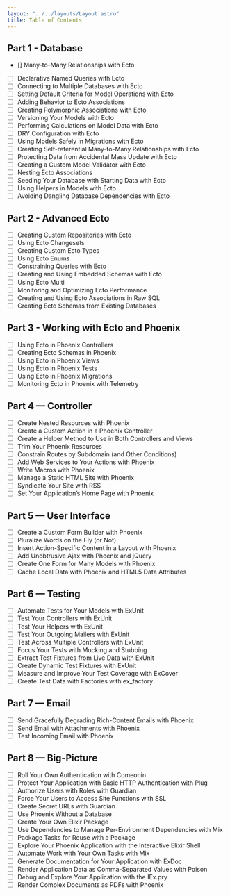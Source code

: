 ```yaml
---
layout: "../../layouts/Layout.astro"
title: Table of Contents
---
```


## Part 1 - Database

- [] Many-to-Many Relationships with Ecto
- [ ] Declarative Named Queries with Ecto
- [ ] Connecting to Multiple Databases with Ecto
- [ ] Setting Default Criteria for Model Operations with Ecto
- [ ] Adding Behavior to Ecto Associations
- [ ] Creating Polymorphic Associations with Ecto
- [ ] Versioning Your Models with Ecto
- [ ] Performing Calculations on Model Data with Ecto
- [ ] DRY Configuration with Ecto
- [ ] Using Models Safely in Migrations with Ecto
- [ ] Creating Self-referential Many-to-Many Relationships with Ecto
- [ ] Protecting Data from Accidental Mass Update with Ecto
- [ ] Creating a Custom Model Validator with Ecto
- [ ] Nesting Ecto Associations
- [ ] Seeding Your Database with Starting Data with Ecto
- [ ] Using Helpers in Models with Ecto
- [ ] Avoiding Dangling Database Dependencies with Ecto

## Part 2 - Advanced Ecto

- [ ] Creating Custom Repositories with Ecto
- [ ] Using Ecto Changesets
- [ ] Creating Custom Ecto Types
- [ ] Using Ecto Enums
- [ ] Constraining Queries with Ecto
- [ ] Creating and Using Embedded Schemas with Ecto
- [ ] Using Ecto Multi
- [ ] Monitoring and Optimizing Ecto Performance
- [ ] Creating and Using Ecto Associations in Raw SQL
- [ ] Creating Ecto Schemas from Existing Databases

## Part 3 - Working with Ecto and Phoenix

- [ ] Using Ecto in Phoenix Controllers
- [ ] Creating Ecto Schemas in Phoenix
- [ ] Using Ecto in Phoenix Views
- [ ] Using Ecto in Phoenix Tests
- [ ] Using Ecto in Phoenix Migrations
- [ ] Monitoring Ecto in Phoenix with Telemetry

## Part 4 — Controller

- [ ] Create Nested Resources with Phoenix
- [ ] Create a Custom Action in a Phoenix Controller
- [ ] Create a Helper Method to Use in Both Controllers and Views
- [ ] Trim Your Phoenix Resources
- [ ] Constrain Routes by Subdomain (and Other Conditions)
- [ ] Add Web Services to Your Actions with Phoenix
- [ ] Write Macros with Phoenix
- [ ] Manage a Static HTML Site with Phoenix
- [ ] Syndicate Your Site with RSS
- [ ] Set Your Application’s Home Page with Phoenix

## Part 5 — User Interface

- [ ] Create a Custom Form Builder with Phoenix
- [ ] Pluralize Words on the Fly (or Not)
- [ ] Insert Action-Specific Content in a Layout with Phoenix
- [ ] Add Unobtrusive Ajax with Phoenix and jQuery
- [ ] Create One Form for Many Models with Phoenix
- [ ] Cache Local Data with Phoenix and HTML5 Data Attributes

## Part 6 — Testing

- [ ] Automate Tests for Your Models with ExUnit
- [ ] Test Your Controllers with ExUnit
- [ ] Test Your Helpers with ExUnit
- [ ] Test Your Outgoing Mailers with ExUnit
- [ ] Test Across Multiple Controllers with ExUnit
- [ ] Focus Your Tests with Mocking and Stubbing
- [ ] Extract Test Fixtures from Live Data with ExUnit
- [ ] Create Dynamic Test Fixtures with ExUnit
- [ ] Measure and Improve Your Test Coverage with ExCover
- [ ] Create Test Data with Factories with ex_factory

## Part 7 — Email

- [ ] Send Gracefully Degrading Rich-Content Emails with Phoenix
- [ ] Send Email with Attachments with Phoenix
- [ ] Test Incoming Email with Phoenix

## Part 8 — Big-Picture

- [ ] Roll Your Own Authentication with Comeonin
- [ ] Protect Your Application with Basic HTTP Authentication with Plug
- [ ] Authorize Users with Roles with Guardian
- [ ] Force Your Users to Access Site Functions with SSL
- [ ] Create Secret URLs with Guardian
- [ ] Use Phoenix Without a Database
- [ ] Create Your Own Elixir Package
- [ ] Use Dependencies to Manage Per-Environment Dependencies with Mix
- [ ] Package Tasks for Reuse with a Package
- [ ] Explore Your Phoenix Application with the Interactive Elixir Shell
- [ ] Automate Work with Your Own Tasks with Mix
- [ ] Generate Documentation for Your Application with ExDoc
- [ ] Render Application Data as Comma-Separated Values with Poison
- [ ] Debug and Explore Your Application with the IEx.pry
- [ ] Render Complex Documents as PDFs with Phoenix
